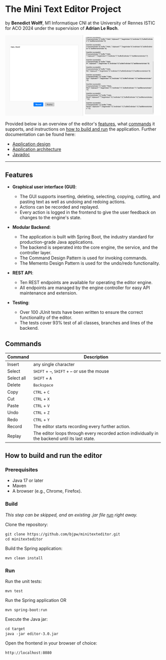 # The Mini Text Editor Project

by **Benedict Wolff**, M1 Informatique CNI at the University of Rennes ISTIC for ACO 2024 under the supervision of **Adrian Le Roch**.

![editor.png](docs/editor.png)

Provided below is an overview of the editor's [features](#Features), what [commands](#Commands) it supports, and instructions on [how to build and run](#how-to-build-and-run-the-editor) the application. Further documentation can be found here:
- [Application design](./docs/design.md)
- [Application architecture](./docs/architecture.md)
- [Javadoc](./docs/javadoc/index.html)

---

## Features

- **Graphical user interface (GUI)**:
    - The GUI supports inserting, deleting, selecting, copying, cutting, and pasting text as well as undoing and redoing actions.
    - Actions can be recorded and replayed.
    - Every action is logged in the frontend to give the user feedback on changes to the engine's state.


- **Modular Backend**:
    - The application is built with Spring Boot, the industry standard for production-grade Java applications.
    - The backend is seperated into the core engine, the service, and the controller layer.
    - The Command Design Pattern is used for invoking commands.
    - The Memento Design Pattern is used for the undo/redo functionality.


- **REST API**:
    - Ten REST endpoints are available for operating the editor engine.
    - All endpoints are managed by the engine controller for easy API maintenance and extension.


- **Testing**:
    - Over 100 JUnit tests have been written to ensure the correct functionality of the editor.
    - The tests cover 93% test of all classes, branches and lines of the backend.

## Commands

| **Command** | **Description**                                                                                  |
|-------------|--------------------------------------------------------------------------------------------------|
| Insert      | any single character                                                                             |
| Select      | `SHIFT` + `→`, `SHIFT` + `←` or use the mouse                                                    |
| Select all  | `SHIFT` + `A`                                                                                    |
| Delete      | `Backspace`                                                                                      |
| Copy        | `CTRL` + `C`                                                                                     |
| Cut         | `CTRL` + `X`                                                                                     |
| Paste       | `CTRL` + `V`                                                                                     |
| Undo        | `CTRL` + `Z`                                                                                     |
| Redo        | `CTRL` + `Y`                                                                                     |
| Record      | The editor starts recording every further action.                                                |
| Replay      | The editor loops through every recorded action individually in the backend until its last state. |

## How to build and run the editor

### Prerequisites

- Java 17 or later
- Maven
- A browser (e.g., Chrome, Firefox).

### Build

_This step can be skipped, and an existing .jar file [run](#run) right away._

Clone the repository:

    git clone https://github.com/bjpw/minitexteditor.git
    cd minitexteditor

Build the Spring application:

    mvn clean install

### Run

Run the unit tests:

    mvn test

Run the Spring application OR

    mvn spring-boot:run

Execute the Java jar:

    cd target
    java -jar editor-3.0.jar

Open the frontend in your browser of choice:

    http://localhost:8080